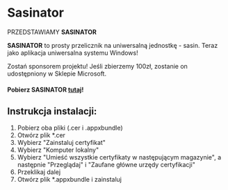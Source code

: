 # Sasinator
PRZEDSTAWIAMY __SASINATOR__

__SASINATOR__ to prosty przelicznik na uniwersalną jednostkę - sasin.
Teraz jako aplikacja uniwersalna systemu Windows!

Zostań sponsorem projektu!
Jeśli zbierzemy 100zł, zostanie on udostępniony w Sklepie Microsoft.

#### Pobierz SASINATOR [tutaj](https://github.com/TheWiesmin/Sasinator/releases/tag/1.1.0)! ####

## Instrukcja instalacji: ###
1. Pobierz oba pliki (.cer i .appxbundle)
2. Otwórz plik *.cer
3. Wybierz "Zainstaluj certyfikat"
4. Wybierz "Komputer lokalny"
5. Wybierz "Umieść wszystkie certyfikaty w następującym magazynie", a następnie "Przeglądaj" i "Zaufane główne urzędy certyfikacji"
6. Przeklikaj dalej
7. Otwórz plik *.appxbundle i zainstaluj
